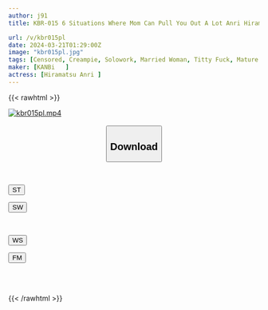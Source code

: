 ```yaml
---
author: j91
title: KBR-015 6 Situations Where Mom Can Pull You Out A Lot Anri Hiramatsu

url: /v/kbr015pl
date: 2024-03-21T01:29:00Z
image: "kbr015pl.jpg"
tags: [Censored, Creampie, Solowork, Married Woman, Titty Fuck, Mature Woman, AV Actress	]
maker: [KANBi   ]
actress: [Hiramatsu Anri ]
---
```



{{< rawhtml >}}

<div class="video" data-videoid="xX8MpD0Q77S0Q3">
    <a href="javascript:;">
        <img src="/v/kbr015pl/kbr015pl.jpg" width="WIDTH" height="HEIGHT" alt="kbr015pl.mp4" loading="lazy">
    </a>
</div>

<script type="text/javascript" src="https://j91.asia/asset/on-demand-st.js"></script>

<br>
  <link rel="stylesheet" href="https://j91.asia/asset/bs5.css">
  
  <center>
  <button class="btn btn-primary" type="button" data-bs-toggle="collapse" data-bs-target=".multi-collapse" aria-expanded="false" aria-controls="multiCollapseExample1 multiCollapseExample2"><h2>Download</h2></button></center>
</p>
<div class="row">
  <div class="col">
    <div class="collapse multi-collapse" id="multiCollapseExample1">
      <div class="card card-body">
	      	      <br>
<div class="buttons">  
<p><a href="https://streamtape.to/v/xX8MpD0Q77S0Q3" target="_blank"><button class="btn-hover color-3"><i class="fa fa-download"></i> ST</button></a></p>
<p><a href="https://asnwish.com/mmnu282nk6q8" target="_blank"><button class="btn-hover color-2"><i class="fa fa-download"></i> SW</button></a></p></div>
    </div>
  </div>
</div>
  <div class="col">
    <div class="collapse multi-collapse" id="multiCollapseExample2">
      <div class="card card-body">
	      <br>
<div class="buttons">
<p><a href="https://wolfstream.tv/pag2gkr6jttz"><button class="btn-hover color-9"><i class="fa fa-download"></i> WS</button></a></p>
<p><a href="https://filemoon.sx/d/5immy0hew9am"><button class="btn-hover color-8"><i class="fa fa-download"></i> FM</button></a></p></div>
<br><br>
      </div>
    </div>
  </div>
</div>

{{< /rawhtml >}}